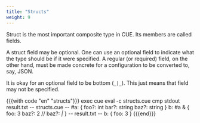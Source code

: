 ```yaml
---
title: "Structs"
weight: 9
---
```


Struct is the most important composite type in CUE.
Its members are called fields.

A struct field may be optional.
One can use an optional field to indicate what the type should be if it were
specified.
A regular (or required) field, on the other hand, must be made concrete
for a configuration to be converted to, say, JSON.

It is okay for an optional field to be bottom (`_|_`).
This just means that field may not be specified.

{{{with code "en" "structs"}}}
exec cue eval -c structs.cue
cmp stdout result.txt
-- structs.cue --
#a: {
	foo?: int
	bar?: string
	baz?: string
}
b: #a & {
	foo:  3
	baz?: 2 // baz?: _|_
}
-- result.txt --
b: {
    foo: 3
}
{{{end}}}
